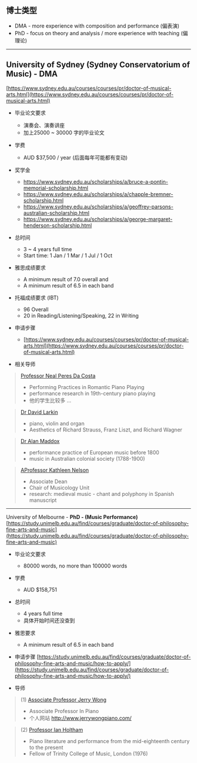 
## 博士类型

* DMA - more experience with composition and performance (偏表演)
* PhD - focus on theory and analysis / more experience with teaching (偏理论)

---

## University of Sydney (Sydney Conservatorium of Music) - **DMA**
[https://www.sydney.edu.au/courses/courses/pr/doctor-of-musical-arts.html](https://www.sydney.edu.au/courses/courses/pr/doctor-of-musical-arts.html)

* 毕业论文要求
	+ 演奏会、演奏讲座
	+ 加上25000 ~ 30000 字的毕业论文

* 学费
	+ AUD $37,500 / year (后面每年可能都有变动)

* 奖学金
	+ https://www.sydney.edu.au/scholarships/a/bruce-a-pontin-memorial-scholarship.html
	+ https://www.sydney.edu.au/scholarships/a/chapple-bremner-scholarship.html
	+ https://www.sydney.edu.au/scholarships/a/geoffrey-parsons-australian-scholarship.html
	+ https://www.sydney.edu.au/scholarships/a/george-margaret-henderson-scholarship.html

* 总时间
	+ 3 ~ 4 years full time
	+ Start time: 1 Jan / 1 Mar / 1 Jul / 1 Oct

* 雅思成绩要求
	+ A minimum result of 7.0 overall and 
	+ A minimum result of 6.5 in each band

* 托福成绩要求 (IBT)
	+ 96 Overall
	+ 20 in Reading/Listening/Speaking, 22 in Writing

* 申请步骤
	+ [https://www.sydney.edu.au/courses/courses/pr/doctor-of-musical-arts.html](https://www.sydney.edu.au/courses/courses/pr/doctor-of-musical-arts.html)

* 相关导师

> [Professor Neal Peres Da Costa](https://www.sydney.edu.au/music/about/our-people/academic-staff/neal-peresdacosta.html)
> 	* Performing Practices in Romantic Piano Playing
> 	* performance research in 19th-century piano playing
> 	* 他的学生比较多 ...


> [Dr David Larkin](https://www.sydney.edu.au/music/about/our-people/academic-staff/david-larkin.html#collapseReStudents)
> 	* piano, violin and organ
> 	* Aesthetics of Richard Strauss, Franz Liszt, and Richard Wagner



> [Dr Alan Maddox](https://www.sydney.edu.au/music/about/our-people/academic-staff/alan-maddox.html)
> 	* performance practice of European music before 1800
> 	* music in Australian colonial society (1788-1900)


> [AProfessor Kathleen Nelson](https://www.sydney.edu.au/music/about/our-people/academic-staff/kathleen-nelson.html#collapseIntlLinks)
> 	* Associate Dean
> 	* Chair of Musicology Unit
> 	* research: medieval music - chant and polyphony in Spanish manuscript


---

University of Melbourne - **PhD - (Music Performance)**
[https://study.unimelb.edu.au/find/courses/graduate/doctor-of-philosophy-fine-arts-and-music](https://study.unimelb.edu.au/find/courses/graduate/doctor-of-philosophy-fine-arts-and-music)
	
* 毕业论文要求
	+ 80000 words, no more than 100000 words

* 学费 
	+ AUD $158,751

* 总时间
	+ 4 years full time
	+ 具体开始时间还没查到

* 雅思要求 
	+ A minimum result of 6.5 in each band

* 申请步骤
	[https://study.unimelb.edu.au/find/courses/graduate/doctor-of-philosophy-fine-arts-and-music/how-to-apply/](https://study.unimelb.edu.au/find/courses/graduate/doctor-of-philosophy-fine-arts-and-music/how-to-apply/)

* 导师

> (1) [Associate Professor Jerry Wong](https://findanexpert.unimelb.edu.au/profile/852511-jerry-wong)
> 	* Associate Professor In Piano
> 	* 个人网站 http://www.jerrywongpiano.com/

> (2) [Professor Ian Holtham](https://findanexpert.unimelb.edu.au/profile/14245-ian-holtham)
> 	* Piano literature and performance from the mid-eighteenth century to the present
> 	* Fellow of Trinity College of Music, London (1976)



<style>
section.page-header {
    display: none;    
}
</style>
<script>
    document.title = "DMA";
</script>